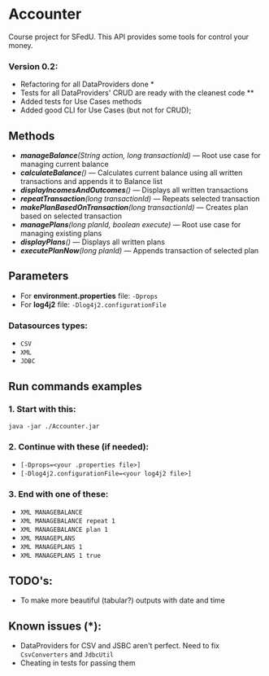 # Accounter

Course project for SFedU. This API provides some tools for control your money.

### Version 0.2:
- Refactoring for all DataProviders done *
- Tests for all DataProviders' CRUD are ready with the cleanest code **
- Added tests for Use Cases methods
- Added good CLI for Use Cases (but not for CRUD);

## Methods
- _**manageBalance**(String action, long transactionId)_ — Root use case for managing current balance
- _**calculateBalance**()_ — Calculates current balance using all written transactions and appends it to Balance list
- _**displayIncomesAndOutcomes**()_ — Displays all written transactions
- _**repeatTransaction**(long transactionId)_ — Repeats selected transaction
- _**makePlanBasedOnTransaction**(long transactionId)_ — Creates plan based on selected transaction
- _**managePlans**(long planId, boolean execute)_ — Root use case for managing existing plans
- _**displayPlans**()_ — Displays all written plans
- _**executePlanNow**(long planId)_ — Appends transaction of selected plan

## Parameters

- For **environment.properties** file: ```-Dprops```
- For **log4j2** file: ```-Dlog4j2.configurationFile```

### Datasources types:
- ```CSV```
- ```XML```
- ```JDBC```

## Run commands examples
### 1. Start with this:
```
java -jar ./Accounter.jar
```
### 2. Continue with these (if needed):
- ```[-Dprops=<your .properties file>]```
- ```[-Dlog4j2.configurationFile=<your log4j2 file>]```
### 3. End with one of these:
- ```XML MANAGEBALANCE```
- ```XML MANAGEBALANCE repeat 1```
- ```XML MANAGEBALANCE plan 1```
- ```XML MANAGEPLANS```
- ```XML MANAGEPLANS 1```
- ```XML MANAGEPLANS 1 true```

## TODO's:
- To make more beautiful (tabular?) outputs with date and time

## Known issues (*):
- DataProviders for CSV and JSBC aren't perfect. Need to fix ```CsvConverters``` and ```JdbcUtil```
- Cheating in tests for passing them